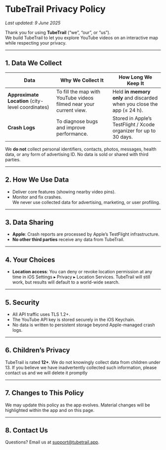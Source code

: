 # TubeTrail Privacy Policy
_Last updated: 9 June 2025_

Thank you for using **TubeTrail** (“we”, “our”, or “us”).  
We build TubeTrail to let you explore YouTube videos on an interactive map while respecting your privacy.

---

## 1. Data We Collect

| Data | Why We Collect It | How Long We Keep It |
|------|-------------------|---------------------|
| **Approximate Location** (city-level coordinates) | To fill the map with YouTube videos filmed near your current view. | Held **in memory only** and discarded when you close the app (≤ 24 h). |
| **Crash Logs** | To diagnose bugs and improve performance. | Stored in Apple’s TestFlight / Xcode organizer for up to 30 days. |

We **do not** collect personal identifiers, contacts, photos, messages, health data, or any form of advertising ID. No data is sold or shared with third parties.

---

## 2. How We Use Data

* Deliver core features (showing nearby video pins).  
* Monitor and fix crashes.  
We never use collected data for advertising, marketing, or user profiling.

---

## 3. Data Sharing

* **Apple**: Crash reports are processed by Apple’s TestFlight infrastructure.  
* **No other third parties** receive any data from TubeTrail.

---

## 4. Your Choices

* **Location access**: You can deny or revoke location permission at any time in iOS Settings ▸ Privacy ▸ Location Services. TubeTrail will still work, but results will default to a world-wide search.

---

## 5. Security

* All API traffic uses TLS 1.2+.  
* The YouTube API key is stored securely in the iOS Keychain.  
* No data is written to persistent storage beyond Apple-managed crash logs.

---

## 6. Children’s Privacy

TubeTrail is rated **12+**. We do not knowingly collect data from children under 13. If you believe we have inadvertently collected such information, please contact us and we will delete it promptly

---

## 7. Changes to This Policy

We may update this policy as the app evolves. Material changes will be highlighted within the app and on this page.

---

## 8. Contact Us

Questions? Email us at [support@tubetrail.app](mailto:yusufismailoktay@gmail.com).  
